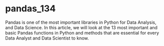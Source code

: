 # pandas_134

Pandas is one of the most important libraries in Python for Data Analysis, and Data Science. In this article, we will look at the 13 most important and basic Pandas functions in Python and methods that are essential for every Data Analyst and Data Scientist to know.
